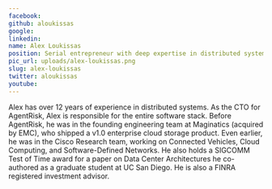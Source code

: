 ```yaml
---
facebook: 
github: aloukissas
google: 
linkedin: 
name: Alex Loukissas
position: Serial entrepreneur with deep expertise in distributed systems
pic_url: uploads/alex-loukissas.png
slug: alex-loukissas
twitter: aloukissas
youtube: 
---
```

<p>Alex has over 12 years of experience in distributed systems. As the CTO for AgentRisk, Alex is responsible for the entire software stack. Before AgentRisk, he was in the founding engineering team at Maginatics (acquired by EMC), who shipped a v1.0 enterprise cloud storage product. Even earlier, he was in the Cisco Research team, working on Connected Vehicles, Cloud Computing, and Software-Defined Networks. He also holds a SIGCOMM Test of Time award for a paper on Data Center Architectures he co-authored as a graduate student at UC San Diego. He is also a FINRA registered investment advisor.</p>
